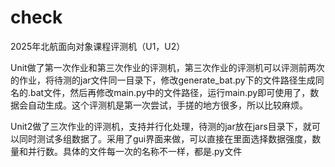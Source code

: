 # check
2025年北航面向对象课程评测机（U1，U2）

Unit做了第一次作业和第三次作业的评测机，第三次作业的评测机可以评测前两次的作业，将待测的jar文件同一目录下，修改generate_bat.py下的文件路径生成同名的.bat文件，然后再修改main.py中的文件路径，运行main.py即可使用了，数据会自动生成。这个评测机是第一次尝试，手搓的地方很多，所以比较麻烦。

Unit2做了三次作业的评测机，支持并行化处理，待测的jar放在jars目录下，就可以同时测试多组数据了。采用了gui界面来做，可以直接在里面选择数据强度，数量和并行数。具体的文件每一次的名称不一样，都是.py文件
